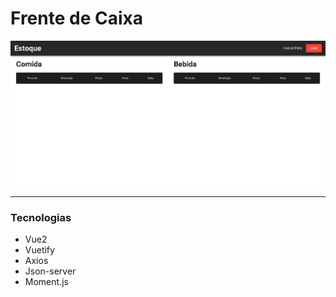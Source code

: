 # Frente de Caixa
![interface image](https://github.com/Pbluer/Controle-de-Estoque/blob/main/frontend/public/preview.png)

----
### Tecnologias
* Vue2
* Vuetify
* Axios
* Json-server
* Moment.js


